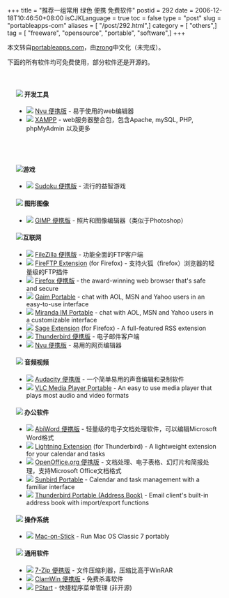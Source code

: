 +++
title = "推荐一组常用 绿色 便携 免费软件"
postid = 292
date = 2006-12-18T10:46:50+08:00
isCJKLanguage = true
toc = false
type = "post"
slug = "portableapps-com"
aliases = [ "/post/292.html",]
category = [ "others",]
tag = [ "freeware", "opensource", "portable", "software",]
+++


<style>
.appdirectory{border-top:solid 1px black};<br></br>
</style>
本文转自[portableapps.com](http://portableapps.com/)，由[zrong](https://zengrong.net/)中文化（未完成）。

下面的所有软件均可免费使用，部分软件还是开源的。

<div style="padding:20px">

#### ![](http://portableapps.com/files/images/categories/development_32.png) 开发工具

-   ![](http://portableapps.com/files/images/logos/nvu_16.png) [Nvu
    便携版](http://portableapps.com/apps/development/nvu_portable) -
    易于使用的web编辑器
-   ![](http://portableapps.com/files/images/logos/xampp_16.png)
    [XAMPP](http://portableapps.com/apps/development/servers/xampp) -
    web服务器整合包，包含Apache, mySQL, PHP, phpMyAdmin 以及更多

</div>

<!--more-->

<div style="padding:20px">

#### ![](http://portableapps.com/files/images/categories/games_32.png)游戏

-   ![](http://portableapps.com/files/images/logos/sudoku_16.png)
    [Sudoku
    便携版](http://portableapps.com/apps/games/sudoku_portable) -
    流行的益智游戏

#### ![](http://portableapps.com/files/images/categories/graphicspictures_32.png) 图形图像

-   ![](http://portableapps.com/files/images/logos/gimp_16.png) [GIMP
    便携版](http://portableapps.com/apps/graphics_pictures/gimp_portable) -
    照片和图像编辑器（类似于Photoshop）

#### ![](http://portableapps.com/files/images/categories/internet_32.png)互联网

-   ![](http://portableapps.com/files/images/logos/filezilla_16.png)
    [FileZilla
    便携版](http://portableapps.com/apps/internet/filezilla_portable) -
    功能全面的FTP客户端
-   ![](http://portableapps.com/files/images/logos/fireftp_16.png)
    [FireFTP
    Extension](http://portableapps.com/apps/internet/ftp/fireftp_extension)
    (for Firefox) - 支持火狐（firefox）浏览器的轻量级的FTP插件
-   ![](http://portableapps.com/files/images/logos/firefox_16.png)
    [Firefox
    便携版](http://portableapps.com/apps/internet/firefox_portable) -
    the award-winning web browser that's safe and secure
-   ![](http://portableapps.com/files/images/logos/gaim_16.png) [Gaim
    Portable](http://portableapps.com/apps/internet/gaim_portable) -
    chat with AOL, MSN and Yahoo users in an easy-to-use interface
-   ![](http://portableapps.com/files/images/logos/miranda_16.png)
    [Miranda IM
    Portable](http://portableapps.com/apps/internet/miranda_portable) -
    chat with AOL, MSN and Yahoo users in a customizable interface
-   ![](http://portableapps.com/files/images/logos/sage_16.png) [Sage
    Extension](http://portableapps.com/apps/internet/rss/sage_extension)
    (for Firefox) - A full-featured RSS extension
-   ![](http://portableapps.com/files/images/logos/thunderbird_16.png)
    [Thunderbird
    便携版](http://portableapps.com/apps/internet/thunderbird_portable) -
    电子邮件客户端
-   ![](http://portableapps.com/files/images/logos/nvu_16.png) [Nvu
    便携版](http://portableapps.com/apps/development/nvu_portable) -
    易用的网页编辑器

#### ![](http://portableapps.com/files/images/categories/musicvideo_32.png) 音频视频

-   ![](http://portableapps.com/files/images/logos/audacity_16.png)
    [Audacity
    便携版](http://portableapps.com/apps/music_video/audacity_portable) -
    一个简单易用的声音编辑和录制软件
-   ![](http://portableapps.com/files/images/logos/vlc_16.png) [VLC
    Media Player
    Portable](http://portableapps.com/apps/music_video/vlc_portable) -
    An easy to use media player that plays most audio and video formats

#### ![](http://portableapps.com/files/images/categories/office_32.png) 办公软件

-   ![](http://portableapps.com/files/images/logos/abiword_16.png)
    [AbiWord
    便携版](http://portableapps.com/apps/office/abiword_portable) -
    轻量级的电子文档处理软件，可以编辑Microsoft Word格式
-   ![](http://portableapps.com/files/images/logos/extension_16.png)
    [Lightning
    Extension](http://portableapps.com/apps/office/lightning_extension)
    (for Thunderbird) - A lightweight extension for your calendar and
    tasks
-   ![](http://portableapps.com/files/images/logos/openoffice_16.png)
    [OpenOffice.org
    便携版](http://portableapps.com/apps/office/openoffice_portable) -
    文档处理、电子表格、幻灯片和简报处理，支持Microsoft Office文档格式
-   ![](http://portableapps.com/files/images/logos/sunbird_16.png)
    [Sunbird
    Portable](http://portableapps.com/apps/office/sunbird_portable) -
    Calendar and task management with a familiar interface
-   ![](http://portableapps.com/files/images/logos/thunderbird_16.png)
    [Thunderbird Portable (Address
    Book)](http://portableapps.com/apps/internet/thunderbird_portable) -
    Email client's built-in address book with import/export functions

#### ![](http://portableapps.com/files/images/categories/operatingsystems_32.png) 操作系统

-   ![](http://portableapps.com/files/images/logos/minivmac_16.png)
    [Mac-on-Stick](http://portableapps.com/apps/operating_systems/mac-on-stick) -
    Run Mac OS Classic 7 portably

#### ![](http://portableapps.com/files/images/categories/utilities_32.png) 通用软件

-   ![](http://portableapps.com/files/images/logos/7-zip_16.png) [7-Zip
    便携版](http://portableapps.com/apps/utilities/7-zip_portable) -
    文件压缩利器，压缩比高于WinRAR
-   ![](http://portableapps.com/files/images/logos/clamwin_16.png)
    [ClamWin
    便携版](http://portableapps.com/apps/utilities/clamwin_portable) -
    免费杀毒软件
-   ![](http://portableapps.com/files/images/logos/pstart_16.png)
    [PStart](http://portableapps.com/apps/utilities/pstart) -
    快捷程序菜单管理 (非开源)

</div>
